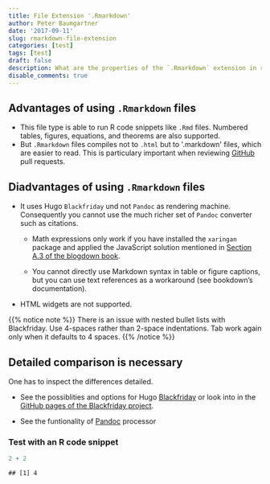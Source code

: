 ```yaml
---
title: File Extension '.Rmarkdown'
author: Peter Baumgartner
date: '2017-09-11'
slug: rmarkdown-file-extension
categories: [test]
tags: [test]
draft: false
description: What are the properties of the `.Rmarkdown` extension in relation to `Rmd` and `md` files?
disable_comments: true
---
```


## Advantages of using `.Rmarkdown` files

+ This file type is able to run R code snippets like `.Rmd` files. Numbered tables, figures, equations, and theorems are also supported.
+ But `.Rmarkdown` files compiles not to `.html` but to '.markdown' files, which are easier to read. This is particulary important when reviewing [GitHub](https://github.com/) pull requests.


## Diadvantages of using `.Rmarkdown` files

* It uses Hugo `Blackfriday` und not `Pandoc` as rendering machine. Consequently you cannot use the much richer set of `Pandoc` converter such as citations. 

    + Math expressions only work if you have installed the `xaringan` package and applied the JavaScript solution mentioned in [Section A.3 of the blogdown book](https://bookdown.org/yihui/blogdown/javascript.html).
        
    + You cannot directly use Markdown syntax in table or figure captions, but you can use text references as a workaround (see bookdown’s documentation).
        
* HTML widgets are not supported.

{{% notice note %}}
There is an issue with nested bullet lists with Blackfriday. Use 4-spaces rather than 2-space indentations. Tab work again only when it defaults to 4 spaces.
{{% /notice %}}

## Detailed comparison is necessary

One has to inspect the differences detailed. 

* See the possiblities and options for Hugo [Blackfriday](https://gohugo.io/content-management/formats/) or look into in the [GitHub pages of the Blackfriday project](https://github.com/russross/blackfriday).

* See the funtionality of [Pandoc](http://pandoc.org/) processor



### Test with an R code snippet

```r
2 + 2
```

```
## [1] 4
```


